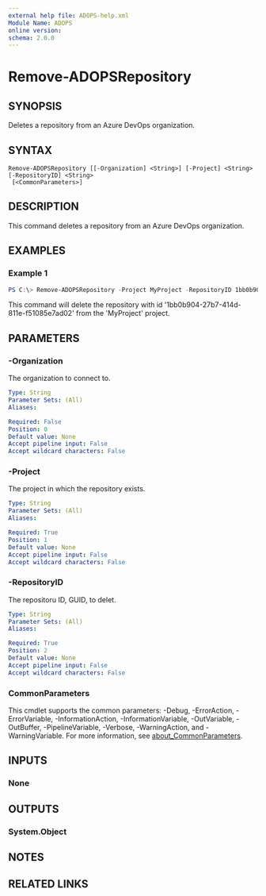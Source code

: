 ```yaml
---
external help file: ADOPS-help.xml
Module Name: ADOPS
online version:
schema: 2.0.0
---
```


# Remove-ADOPSRepository

## SYNOPSIS
Deletes a repository from an Azure DevOps organization.

## SYNTAX

```
Remove-ADOPSRepository [[-Organization] <String>] [-Project] <String> [-RepositoryID] <String>
 [<CommonParameters>]
```

## DESCRIPTION
This command deletes a repository from an Azure DevOps organization.

## EXAMPLES

### Example 1
```powershell
PS C:\> Remove-ADOPSRepository -Project MyProject -RepositoryID 1bb0b904-27b7-414d-811e-f51085e7ad02
```

This command will delete the repository with id '1bb0b904-27b7-414d-811e-f51085e7ad02' from the 'MyProject' project.

## PARAMETERS

### -Organization
The organization to connect to.

```yaml
Type: String
Parameter Sets: (All)
Aliases:

Required: False
Position: 0
Default value: None
Accept pipeline input: False
Accept wildcard characters: False
```

### -Project
The project in which the repository exists.

```yaml
Type: String
Parameter Sets: (All)
Aliases:

Required: True
Position: 1
Default value: None
Accept pipeline input: False
Accept wildcard characters: False
```

### -RepositoryID
The repositoru ID, GUID, to delet.

```yaml
Type: String
Parameter Sets: (All)
Aliases:

Required: True
Position: 2
Default value: None
Accept pipeline input: False
Accept wildcard characters: False
```

### CommonParameters
This cmdlet supports the common parameters: -Debug, -ErrorAction, -ErrorVariable, -InformationAction, -InformationVariable, -OutVariable, -OutBuffer, -PipelineVariable, -Verbose, -WarningAction, and -WarningVariable. For more information, see [about_CommonParameters](http://go.microsoft.com/fwlink/?LinkID=113216).

## INPUTS

### None

## OUTPUTS

### System.Object
## NOTES

## RELATED LINKS
